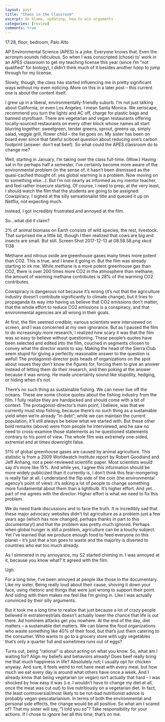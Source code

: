```yaml
---
layout: post
title: "Chaos in the Classroom"
excerpt: On blame, updating, how to win arguments
categories: [review]
comments: true
---
```


17:28, floor, bedroom, Palo Alto

AP Environmental Science (APES) is a joke. Everyone knows that. Even the acronym sounds ridiculous. So when I was conscripted (chose) to’ work in an APES classroom to get my teaching license this year (since I’m “not qualified” for biology), I didn’t think much of it besides another hoop to jump through for my license.

Slowly, though, the class has started influencing me in pretty significant ways without my even noticing. More on this in a later post – this current one is about the content itself.

I grew up in a liberal, environmentally-friendly suburb. I’m not just talking about California, or even Los Angeles. I mean Santa Monica. We xeriscape, recommend you turn the lights and AC off, charge for plastic bags and banned styrofoam. There are vegetarian and vegan restaurants offering locally-sourced restaurants on every other block whose names all start blurring together: sweetgreen, tender greens, sprout, greens up, simply salad, veggie grill, flower child – the list goes on. My sister has been on board ever since that fateful scibowl question about reducing one’s carbon footprint (answer: don’t eat beef). So what could the APES classroom do to change me?

Well, starting in January, I’m taking over the class full-time. (Wow.) Having sat in for perhaps half a semester, I’ve certainly become more aware of the environmental problem (in the sense of, it hasn’t been dismissed as the quasi-cached thought of: yes global warming is a problem. Now moving on to something else...). But I’m not nearly as informed as my mentor teacher, and feel rather insecure starting. Of course, I need to prep; at the very least, I should watch the film that the students are going to be assigned: Cowspiracy. I sighed at the silly sensationalist title and queued it up on Netflix, not expecting much.

Instead, I got incredibly frustrated and annoyed at the film.

So…what did it claim?

2% of animal biomass on Earth consists of wild species; the rest, livestock. That surprised me a little bit, though I then realized that cows are big and insects are small. But still.
Screen Shot 2017-12-13 at 08.58.58.png
xkcd 1138

Methane and nitrous oxide are greenhouse gases many times more potent than CO2.
This is true, and I knew it going in. But the film was already starting to irk me. While methane is a more potent greenhouse gas than CO2, there is over 200 times more CO2 in the atmosphere than methane; the amount of warming methane contributes is 28% of the warming CO2 contributes.

Cowspiracy is dangerous not because it’s wrong (it’s not that the agriculture industry doesn’t contribute significantly to climate change), but it tries to propaganda its way into having us believe that CO2 emissions don’t matter, that the whole effort to reduce CO2 emissions is a conspiracy, and that environmental agencies are all wrong in their goals.

At first, the film seemed credible; various scientists were interviewed on screen, and I was concerned at my own ignorance. But as I paused the film to do increasingly more research, I realized how scary it was that the film was so easy to believe without questioning. These people’s quotes have been selected and edited into the film, couched in segments chosen to convey what the director wants to say. Making the head of the Sierra Club seem stupid for giving a perfectly reasonable answer to the question is awful! The protagonist-director puts heads of organizations on the spot about issues they don’t know the figures for, forcing them to give an answer instead of letting them do their research, and then poking at the answer because it was wrong. He made uncertainty sound like stupidity, hedging, or hiding when it’s not.

There’s no such thing as sustainable fishing.
We can never live off the oceans.
These are some choice quotes about the fishing industry from the film. I fully realize they are handpicked and should come with a bit of context. The protagonist-director’s main point, I believe, was that we currently must stop fishing, because there’s no such thing as a sustainable yield when we’re already “in debt”; while we can maintain the current population, it’ll still always be below what we started with. But these other bold remarks (above) were from people he interviewed, and he saw no need to cross-examine those statements as he questioned statements contrary to his point of view. The whole film was extremely one-sided, extremist and at times downright false.

51% of global greenhouse gases are caused by animal agriculture.
This statistic is from a 2009 Worldwatch Institute report by Robert Goodland and Jeff Anhang, not a peer-reviewed scientific paper. Most scientists would say it’s more like 15%. And while yes, I agree this information should be more widely publicized than it currently is, I don’t think this fear-mongering is really fair at all. I understand the flip side of the coin (the environmental agency’s point of view): it’s asking a lot of people to change something more fundamental about them than a lightbulb. It’s higher effort. And yet…part of me agrees with the director. Higher effort is what we need to fix this problem.

We do need frank discussions and to face the truth. It is incredibly sad that these major advocacy websites didn’t list agriculture as a problem just a few years ago (which has now changed, perhaps thanks in part to this documentary!) and that the problem was pretty much ignored. Perhaps when global hunger is still a problem, agriculture can be a touchy subject. Yet I’ve learned that we produce enough food to feed everyone on this planet – it’s just that a ton goes to waste and the majority is diverted to countries who eat too much already.

As I simmered in my annoyance, my S2 started chiming in. I was annoyed at it, because you know what? It agreed with the film.

Ugh.

For a long time, I’ve been annoyed at people like those in the documentary. Like my sister. Being really loud about their cause, shoving it down your face, using rhetoric and things that were just wrong to support their point. And siding with them makes me feel like I’m giving in. Like I was actually convinced by their silly arguments.

But it took me a long time to realize that just because a lot of crazy people believed in extraterrestrials doesn’t actually lower the chance that life is out there. Ad hominem attacks get you nowhere. At the end of the day, diet matters – a sustainable diet matters. We can blame the food organizations who waste something like 40% of their food, but that’s just them catering to the consumer. Who wants to go to a grocery store with ugly vegetables that’s only a quarter full and sometimes runs out of eggs?

Turns out, being “rational” is about acting on what you know. So, what am I waiting for? Align my beliefs and behaviors already! Does beef really bring me that much happiness in life? Absolutely not; I usually opt for chicken anyway. And sure, it feels weird to not have meat with every meal, but how much we eat every day is around what others have once a week. And I already know that being vegetarian (or vegan) isn’t actually that hard – I was shocked by how easy it was (i.e. I wouldn’t have to change my diet at all, once the meat was cut out) to live nutritiously on a vegetarian diet. In fact, the least controversial/most likely to be not-bad nutritionist advice is probably vegan-pescatarianism. In terms of both the environmental and personal side effects, the change would be all positive. So what am I scared of? That my sister will say, “I told you so”? Take responsibility for your actions. If I chose to ignore her all this time, that’s on me.
